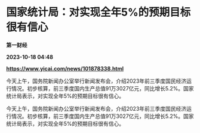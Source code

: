 # 国家统计局：对实现全年5%的预期目标很有信心
**第一财经**

**2023-10-18 04:48**

**https://www.yicai.com/news/101878338.html**

今天上午，国务院新闻办公室举行新闻发布会，介绍2023年前三季度国民经济运行情况。初步核算，前三季度国内生产总值91万3027亿元，同比增长5.2%。国家统计局表示，对实现全年5%的预期目标很有信心。

今天上午，国务院新闻办公室举行新闻发布会，介绍2023年前三季度国民经济运行情况。初步核算，前三季度国内生产总值91万3027亿元，同比增长5.2%。国家统计局表示，对实现全年5%的预期目标很有信心。